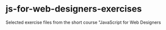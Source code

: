 # js-for-web-designers-exercises
Selected exercise files from the short course "JavaScript for Web Designers

